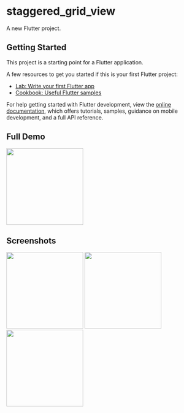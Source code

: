 # staggered_grid_view

A new Flutter project.

## Getting Started

This project is a starting point for a Flutter application.

A few resources to get you started if this is your first Flutter project:

- [Lab: Write your first Flutter app](https://docs.flutter.dev/get-started/codelab)
- [Cookbook: Useful Flutter samples](https://docs.flutter.dev/cookbook)

For help getting started with Flutter development, view the
[online documentation](https://docs.flutter.dev/), which offers tutorials,
samples, guidance on mobile development, and a full API reference.


## Full Demo

<img src = "https://user-images.githubusercontent.com/123535768/220609601-9812d916-4c2c-4e4d-99f9-dd5981c26a7b.gif" width = "200px">


## Screenshots

<img src = "https://user-images.githubusercontent.com/123535768/220619249-8a3c7990-a8d1-4822-af1b-7833973ac86b.png" width = "200px">
<img src = "https://user-images.githubusercontent.com/123535768/220619357-9f789b7d-a8ec-429b-b587-e4098f1fceb5.png" width = "200px">
<img src = "https://user-images.githubusercontent.com/123535768/220619567-1b69bca5-b813-44f1-b3f6-6f312c4c22fd.png" width = "200px">
